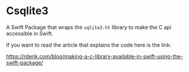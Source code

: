 # Csqlite3

A Swift Package that wraps the `sqlite3.ht` library to make the C api accessible in Swift.

If you want to read the article that explains the code here is the link:

https://rderik.com/blog/making-a-c-library-available-in-swift-using-the-swift-package/

